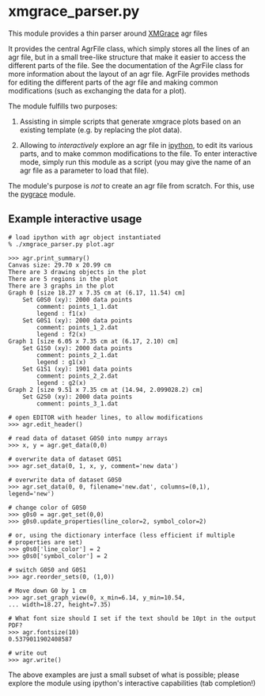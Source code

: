 # xmgrace_parser.py

This module provides a thin parser around [XMGrace][1] agr files

It provides the central AgrFile class, which simply stores all the lines
of an agr file, but in a small tree-like structure that make it easier to
access the different parts of the file. See the documentation of the
AgrFile class for more information about the layout of an agr file.
AgrFile provides methods for editing the different parts of the agr file
and making common modifications (such as exchanging the data for a plot).

The module fulfills two purposes:

1) Assisting in simple scripts that generate xmgrace plots based on an
   existing template (e.g. by replacing the plot data).

2) Allowing to *interactively* explore an agr file in [ipython][2], to edit its
   various parts, and to make common modifications to the file. To enter
   interactive mode, simply run this module as a script (you may give the
   name of an agr file as a parameter to load that file).

The module's purpose is *not* to create an agr file from scratch. For this,
use the [pygrace][3] module.

[1]: http://plasma-gate.weizmann.ac.il/Grace/
[2]: http://ipython.org
[3]: http://pygrace.github.io

## Example interactive usage ##

    # load ipython with agr object instantiated
    % ./xmgrace_parser.py plot.agr

    >>> agr.print_summary()
    Canvas size: 29.70 x 20.99 cm
    There are 3 drawing objects in the plot
    There are 5 regions in the plot
    There are 3 graphs in the plot
    Graph 0 [size 18.27 x 7.35 cm at (6.17, 11.54) cm]
        Set G0S0 (xy): 2000 data points
            comment: points_1_1.dat
            legend : f1(x)
        Set G0S1 (xy): 2000 data points
            comment: points_1_2.dat
            legend : f2(x)
    Graph 1 [size 6.05 x 7.35 cm at (6.17, 2.10) cm]
        Set G1S0 (xy): 2000 data points
            comment: points_2_1.dat
            legend : g1(x)
        Set G1S1 (xy): 1901 data points
            comment: points_2_2.dat
            legend : g2(x)
    Graph 2 [size 9.51 x 7.35 cm at (14.94, 2.099028.2) cm]
        Set G2S0 (xy): 2000 data points
            comment: points_3_1.dat

    # open EDITOR with header lines, to allow modifications
    >>> agr.edit_header()

    # read data of dataset G0S0 into numpy arrays
    >>> x, y = agr.get_data(0,0)

    # overwrite data of dataset G0S1
    >>> agr.set_data(0, 1, x, y, comment='new data')

    # overwrite data of dataset G0S0
    >>> agr.set_data(0, 0, filename='new.dat', columns=(0,1), legend='new')

    # change color of G0S0
    >>> g0s0 = agr.get_set(0,0)
    >>> g0s0.update_properties(line_color=2, symbol_color=2)

    # or, using the dictionary interface (less efficient if multiple
    # properties are set)
    >>> g0s0['line_color'] = 2
    >>> g0s0['symbol_color'] = 2

    # switch G0S0 and G0S1
    >>> agr.reorder_sets(0, (1,0))

    # Move down G0 by 1 cm
    >>> agr.set_graph_view(0, x_min=6.14, y_min=10.54,
    ... width=18.27, height=7.35)

    # What font size should I set if the text should be 10pt in the output PDF?
    >>> agr.fontsize(10)
    0.5379011902408587

    # write out
    >>> agr.write()


The above examples are just a small subset of what is possible; please
explore the module using ipython's interactive capabilities (tab
completion!)


